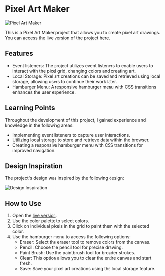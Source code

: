 # Pixel Art Maker

![Pixel Art Maker](https://github.com/shannonscotta/pixel-art-maker/assets/78231948/86eed71f-549a-436f-86a1-0bc65078d37b)

This is a Pixel Art Maker project that allows you to create pixel art drawings. You can access the live version of the project [here](https://shannonscotta.github.io/pixel-art-maker/).

## Features

- Event listeners: The project utilizes event listeners to enable users to interact with the pixel grid, changing colors and creating art.
- Local Storage: Pixel art creations can be saved and retrieved using local storage, allowing users to continue their work later.
- Hamburger Menu: A responsive hamburger menu with CSS transitions enhances the user experience.

## Learning Points

Throughout the development of this project, I gained experience and knowledge in the following areas:

- Implementing event listeners to capture user interactions.
- Utilizing local storage to store and retrieve data within the browser.
- Creating a responsive hamburger menu with CSS transitions for improved navigation.

## Design Inspiration

The project's design was inspired by the following design:

![Design Inspiration](https://github.com/shannonscotta/pixel-art-maker/assets/78231948/86eed71f-549a-436f-86a1-0bc65078d37b)

## How to Use

1. Open the [live version](https://shannonscotta.github.io/pixel-art-maker/).
2. Use the color palette to select colors.
3. Click on individual pixels in the grid to paint them with the selected color.
4. Use the hamburger menu to access the following options:
   - Eraser: Select the eraser tool to remove colors from the canvas.
   - Pencil: Choose the pencil tool for precise drawing.
   - Paint Brush: Use the paintbrush tool for broader strokes.
   - Clear: This option allows you to clear the entire canvas and start fresh.
   - Save: Save your pixel art creations using the local storage feature.
